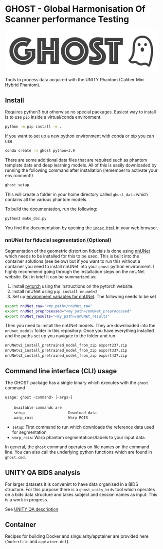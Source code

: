 # GHOST - Global Harmonisation Of Scanner performance Testing

![logo](doc/_static/ghost_logo.png)

Tools to process data acquired with the UNITY Phantom (Caliber Mini Hybrid Phantom).

## Install

Requires python3 but otherwise no special packages. Easiest way to install is to use `pip` inside a virtual/conda environment.

```sh
python -m pip install -e .
```

If you want to set up a new python environment with conda or pip you can use

```sh
conda create -n ghost python=3.9
```

There are some additional data files that are required such as phantom template data and deep learning models. All of this is easily downloaded by running the following command after installation (remember to activate your environment!)

```sh
ghost setup
```

This will create a folder in your home directory called `ghost_data` which contains all the various phantom models.

To build the documentation, run the following:

```sh
python3 make_doc.py
```

You find the documentation by opening the [`index.html`](doc/_build/index.html) in your web browser.

### nnUNet for fiducial segmentation (Optional)

Segmentation of the geometric distortion fiducials is done using [nnUNet](https://github.com/MIC-DKFZ/nnUNet) which needs to be installed for this to be used. This is built into the container solutions (see below) but if you want to run this without a container you need to install nnUNet into your `ghost` python environment. I highly recommend going through the installation steps on the nnUNet website. But in brief it can be summarized as:

1. Install [pytorch](https://pytorch.org/get-started/locally/) using the instructions on the pytorch website.
2. Install nnUNet using `pip install nnunetv2`
3. Set up [environment variables for nnUNet](https://github.com/MIC-DKFZ/nnUNet/blob/master/documentation/set_environment_variables.md). The following needs to be set

```sh
export nnUNet_raw="<my_path>/nnUNet_raw"
export nnUNet_preprocessed="<my_path>/nnUNet_preprocessed"
export nnUNet_results="<my_path>/nnUNet_results"
```

Then you need to install the nnUNet models. They are downloaded into the `nnUnet_models` folder in this repository. Once you have everything installed and the paths set up you navigate to the folder and run

```sh
nnUNetv2_install_pretrained_model_from_zip export237.zip
nnUNetv2_install_pretrained_model_from_zip export337.zip
nnUNetv2_install_pretrained_model_from_zip export437.zip
```

## Command line interface (CLI) usage

The GHOST package has a single binary which executes with the `ghost` command

```sh
usage: ghost <command> [<args>]

    Available commands are
    setup                    Download data
    warp_rois                Warp ROIS

```

- `setup`: First command to run which downloads the reference data used for segmentation
- `warp_rois`: Warp phantom segmentations/labels to your input data.

In general, the `ghost` command operates on file names on the command line. You can also call the underlying python functions which are found in `ghost.cmd`.


## UNITY QA BIDS analysis

For larger datasets it is convenint to have data organised in a BIDS structure. For this purpose there is a `ghost_unity_bids` tool which operates on a bids data structure and takes subject and session names as input. This is a work in progress.

See [UNITY QA description](examples/unity_QA/)

## Container

Recipes for building Docker and singularity/apptainer are provided here (`Dockerfile` and `apptainer.def`).
